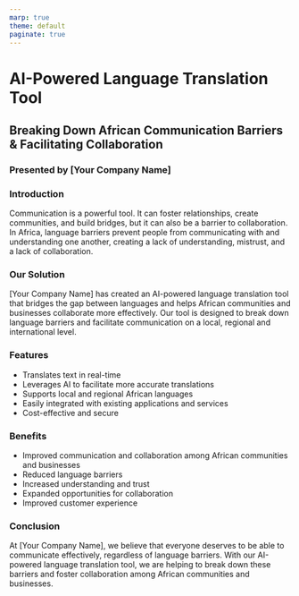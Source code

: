 ```yaml
---
marp: true
theme: default
paginate: true
---
```

# AI-Powered Language Translation Tool
## Breaking Down African Communication Barriers & Facilitating Collaboration 
### Presented by [Your Company Name]
 
### Introduction

Communication is a powerful tool. It can foster relationships, create communities, and build bridges, but it can also be a barrier to collaboration. In Africa, language barriers prevent people from communicating with and understanding one another, creating a lack of understanding, mistrust, and a lack of collaboration. 

### Our Solution

[Your Company Name] has created an AI-powered language translation tool that bridges the gap between languages and helps African communities and businesses collaborate more effectively. Our tool is designed to break down language barriers and facilitate communication on a local, regional and international level.

### Features

- Translates text in real-time
- Leverages AI to facilitate more accurate translations
- Supports local and regional African languages
- Easily integrated with existing applications and services
- Cost-effective and secure

### Benefits

- Improved communication and collaboration among African communities and businesses
- Reduced language barriers
- Increased understanding and trust
- Expanded opportunities for collaboration
- Improved customer experience

### Conclusion

At [Your Company Name], we believe that everyone deserves to be able to communicate effectively, regardless of language barriers. With our AI-powered language translation tool, we are helping to break down these barriers and foster collaboration among African communities and businesses.
  